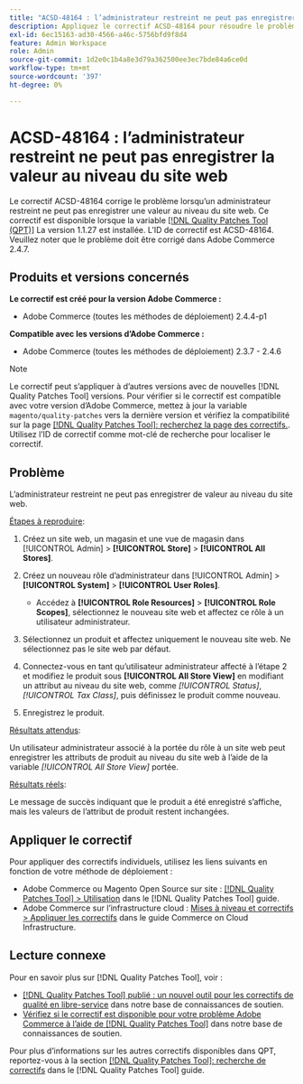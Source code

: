 ```yaml
---
title: "ACSD-48164 : l’administrateur restreint ne peut pas enregistrer la valeur au niveau du site web"
description: Appliquez le correctif ACSD-48164 pour résoudre le problème Adobe Commerce en raison duquel un administrateur restreint ne peut pas enregistrer de valeur au niveau du site web.
exl-id: 6ec15163-ad30-4566-a46c-5756bfd9f8d4
feature: Admin Workspace
role: Admin
source-git-commit: 1d2e0c1b4a8e3d79a362500ee3ec7bde84a6ce0d
workflow-type: tm+mt
source-wordcount: '397'
ht-degree: 0%

---
```


# ACSD-48164 : l’administrateur restreint ne peut pas enregistrer la valeur au niveau du site web

Le correctif ACSD-48164 corrige le problème lorsqu’un administrateur restreint ne peut pas enregistrer une valeur au niveau du site web. Ce correctif est disponible lorsque la variable [[!DNL Quality Patches Tool (QPT)]](/help/announcements/adobe-commerce-announcements/magento-quality-patches-released-new-tool-to-self-serve-quality-patches.md) La version 1.1.27 est installée. L’ID de correctif est ACSD-48164. Veuillez noter que le problème doit être corrigé dans Adobe Commerce 2.4.7.

## Produits et versions concernés

**Le correctif est créé pour la version Adobe Commerce :**

* Adobe Commerce (toutes les méthodes de déploiement) 2.4.4-p1

**Compatible avec les versions d’Adobe Commerce :**

* Adobe Commerce (toutes les méthodes de déploiement) 2.3.7 - 2.4.6

>[!NOTE]
>
>Le correctif peut s’appliquer à d’autres versions avec de nouvelles [!DNL Quality Patches Tool] versions. Pour vérifier si le correctif est compatible avec votre version d’Adobe Commerce, mettez à jour la variable `magento/quality-patches` vers la dernière version et vérifiez la compatibilité sur la page [[!DNL Quality Patches Tool]: recherchez la page des correctifs.](https://experienceleague.adobe.com/tools/commerce-quality-patches/index.html). Utilisez l’ID de correctif comme mot-clé de recherche pour localiser le correctif.

## Problème

L’administrateur restreint ne peut pas enregistrer de valeur au niveau du site web.

<u>Étapes à reproduire</u>:

1. Créez un site web, un magasin et une vue de magasin dans [!UICONTROL Admin] > **[!UICONTROL Store]** > **[!UICONTROL All Stores]**.
1. Créez un nouveau rôle d’administrateur dans [!UICONTROL Admin] > **[!UICONTROL System]** > **[!UICONTROL User Roles]**.

   * Accédez à **[!UICONTROL Role Resources]** > **[!UICONTROL Role Scopes]**, sélectionnez le nouveau site web et affectez ce rôle à un utilisateur administrateur.

1. Sélectionnez un produit et affectez uniquement le nouveau site web. Ne sélectionnez pas le site web par défaut.
1. Connectez-vous en tant qu’utilisateur administrateur affecté à l’étape 2 et modifiez le produit sous **[!UICONTROL All Store View]** en modifiant un attribut au niveau du site web, comme *[!UICONTROL Status]*, *[!UICONTROL Tax Class]*, puis définissez le produit comme nouveau.
1. Enregistrez le produit.

<u>Résultats attendus</u>:

Un utilisateur administrateur associé à la portée du rôle à un site web peut enregistrer les attributs de produit au niveau du site web à l’aide de la variable *[!UICONTROL All Store View]* portée.

<u>Résultats réels</u>:

Le message de succès indiquant que le produit a été enregistré s’affiche, mais les valeurs de l’attribut de produit restent inchangées.

## Appliquer le correctif

Pour appliquer des correctifs individuels, utilisez les liens suivants en fonction de votre méthode de déploiement :

* Adobe Commerce ou Magento Open Source sur site : [[!DNL Quality Patches Tool] > Utilisation](https://experienceleague.adobe.com/docs/commerce-operations/tools/quality-patches-tool/usage.html) dans le [!DNL Quality Patches Tool] guide.
* Adobe Commerce sur l’infrastructure cloud : [Mises à niveau et correctifs > Appliquer les correctifs](https://experienceleague.adobe.com/docs/commerce-cloud-service/user-guide/develop/upgrade/apply-patches.html) dans le guide Commerce on Cloud Infrastructure.

## Lecture connexe

Pour en savoir plus sur [!DNL Quality Patches Tool], voir :

* [[!DNL Quality Patches Tool] publié : un nouvel outil pour les correctifs de qualité en libre-service](/help/announcements/adobe-commerce-announcements/magento-quality-patches-released-new-tool-to-self-serve-quality-patches.md) dans notre base de connaissances de soutien.
* [Vérifiez si le correctif est disponible pour votre problème Adobe Commerce à l’aide de [!DNL Quality Patches Tool]](/help/support-tools/patches-available-in-qpt-tool/check-patch-for-magento-issue-with-magento-quality-patches.md) dans notre base de connaissances de soutien.

Pour plus d’informations sur les autres correctifs disponibles dans QPT, reportez-vous à la section [[!DNL Quality Patches Tool]: recherche de correctifs](https://experienceleague.adobe.com/tools/commerce-quality-patches/index.html) dans le [!DNL Quality Patches Tool] guide.
